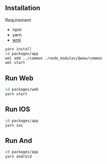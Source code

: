 ## Installation

Requirement
- npm
- yarn
- [wml](https://github.com/wix/wml)

```bash
yarn install
cd packages/app
wml add ../common ./node_modules/@wow/common
wml start
```
## Run Web

```bash
cd packages/web
yarn start
```

## Run IOS

```bash
cd packages/app
yarn ios
```

## Run And

```bash
cd packages/app
yarn android
```